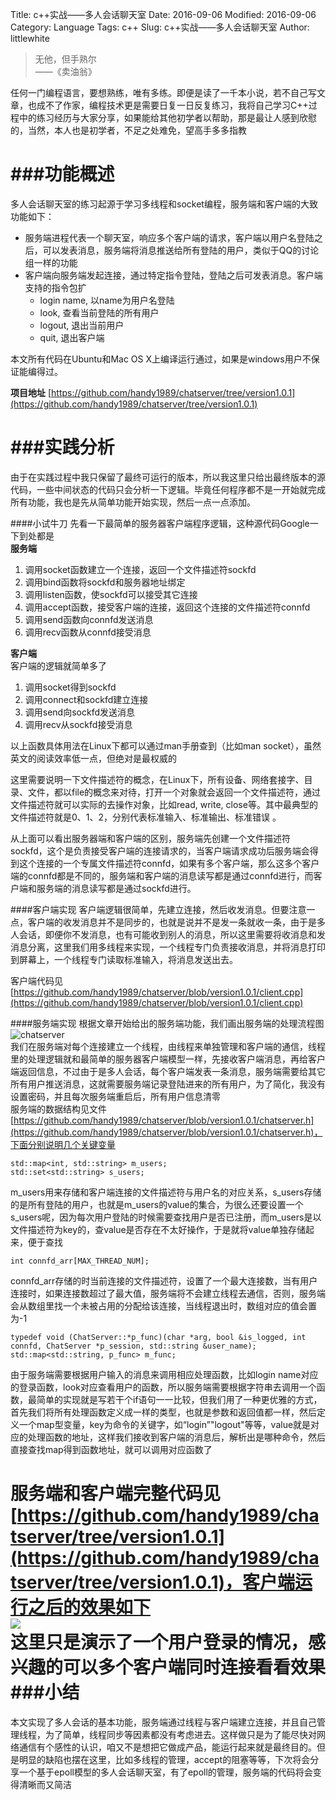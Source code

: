 Title: c++实战——多人会话聊天室
Date: 2016-09-06
Modified: 2016-09-06
Category: Language
Tags: c++
Slug: c++实战——多人会话聊天室
Author: littlewhite

>无他，但手熟尔  
 ——《卖油翁》

任何一门编程语言，要想熟练，唯有多练。即便是读了一千本小说，若不自己写文章，也成不了作家，编程技术更是需要日复一日反复练习，我将自己学习C++过程中的练习经历与大家分享，如果能给其他初学者以帮助，那是最让人感到欣慰的，当然，本人也是初学者，不足之处难免，望高手多多指教   

###功能概述
===
多人会话聊天室的练习起源于学习多线程和socket编程，服务端和客户端的大致功能如下：  

* 服务端进程代表一个聊天室，响应多个客户端的请求，客户端以用户名登陆之后，可以发表消息，服务端将消息推送给所有登陆的用户，类似于QQ的讨论组一样的功能
* 客户端向服务端发起连接，通过特定指令登陆，登陆之后可发表消息。客户端支持的指令包扩
	* login name, 以name为用户名登陆
	* look, 查看当前登陆的所有用户
	* logout, 退出当前用户
	* quit, 退出客户端  

本文所有代码在Ubuntu和Mac OS X上编译运行通过，如果是windows用户不保证能编得过。  
  
**项目地址**
[https://github.com/handy1989/chatserver/tree/version1.0.1](https://github.com/handy1989/chatserver/tree/version1.0.1)

###实践分析
===
由于在实践过程中我只保留了最终可运行的版本，所以我这里只给出最终版本的源代码，一些中间状态的代码只会分析一下逻辑。毕竟任何程序都不是一开始就完成所有功能，我也是先从简单功能开始实现，然后一点一点添加。

####小试牛刀
先看一下最简单的服务器客户端程序逻辑，这种源代码Google一下到处都是  
**服务端**  
1. 调用socket函数建立一个连接，返回一个文件描述符sockfd   
2. 调用bind函数将sockfd和服务器地址绑定  
3. 调用listen函数，使sockfd可以接受其它连接  
4. 调用accept函数，接受客户端的连接，返回这个连接的文件描述符connfd  
5. 调用send函数向connfd发送消息  
6. 调用recv函数从connfd接受消息  

**客户端**  
客户端的逻辑就简单多了  
1. 调用socket得到sockfd  
2. 调用connect和sockfd建立连接  
3. 调用send向sockfd发送消息  
4. 调用recv从sockfd接受消息  

以上函数具体用法在Linux下都可以通过man手册查到（比如man socket），虽然英文的阅读效率低一点，但绝对是最权威的  

这里需要说明一下文件描述符的概念，在Linux下，所有设备、网络套接字、目录、文件，都以file的概念来对待，打开一个对象就会返回一个文件描述符，通过文件描述符就可以实际的去操作对象，比如read, write, close等。其中最典型的文件描述符就是0、1、2，分别代表标准输入、标准输出、标准错误 。  

从上面可以看出服务器端和客户端的区别，服务端先创建一个文件描述符sockfd，这个是负责接受客户端的连接请求的，当客户端请求成功后服务端会得到这个连接的一个专属文件描述符connfd，如果有多个客户端，那么这多个客户端的connfd都是不同的，服务端和客户端的消息读写都是通过connfd进行，而客户端和服务端的消息读写都是通过sockfd进行。

####客户端实现
客户端逻辑很简单，先建立连接，然后收发消息。但要注意一点，客户端的收发消息并不是同步的，也就是说并不是发一条就收一条，由于是多人会话，即便你不发消息，也有可能收到别人的消息，所以这里需要将收消息和发消息分离，这里我们用多线程来实现，一个线程专门负责接收消息，并将消息打印到屏幕上，一个线程专门读取标准输入，将消息发送出去。 

客户端代码见[https://github.com/handy1989/chatserver/blob/version1.0.1/client.cpp](https://github.com/handy1989/chatserver/blob/version1.0.1/client.cpp)

####服务端实现
根据文章开始给出的服务端功能，我们画出服务端的处理流程图  
![chatserver](http://littlewhite.us/pic/chatserver.jpg)   
我们在服务端对每个连接建立一个线程，由线程来单独管理和客户端的通信，线程里的处理逻辑就和最简单的服务器客户端模型一样，先接收客户端消息，再给客户端返回信息，不过由于是多人会话，每个客户端发表一条消息，服务端需要给其它所有用户推送消息，这就需要服务端记录登陆进来的所有用户，为了简化，我没有设置密码，并且每次服务端重启后，所有用户信息清零  
服务端的数据结构见文件[https://github.com/handy1989/chatserver/blob/version1.0.1/chatserver.h](https://github.com/handy1989/chatserver/blob/version1.0.1/chatserver.h)，下面分别说明几个关键变量  

	std::map<int, std::string> m_users;
	std::set<std::string> s_users;
	
m_users用来存储和客户端连接的文件描述符与用户名的对应关系，s_users存储的是所有登陆的用户，也就是m_users的value的集合，为很么还要设置一个s_users呢，因为每次用户登陆的时候需要查找用户是否已注册，而m_users是以文件描述符为key的，查value是否存在不太好操作，于是就将value单独存储起来，便于查找  

	int connfd_arr[MAX_THREAD_NUM];
	
connfd_arr存储的时当前连接的文件描述符，设置了一个最大连接数，当有用户连接时，如果连接数超过了最大值，服务端将不会建立线程去通信，否则，服务端会从数组里找一个未被占用的分配给该连接，当线程退出时，数组对应的值会置为-1

	typedef void (ChatServer::*p_func)(char *arg, bool &is_logged, int connfd, ChatServer *p_session, std::string &user_name);
	std::map<std::string, p_func> m_func;
	
由于服务端需要根据用户输入的消息来调用相应处理函数，比如login name对应的登录函数，look对应查看用户的函数，所以服务端需要根据字符串去调用一个函数，最简单的实现就是写若干个if语句一一比较，但我们用了一种更优雅的方式，首先我们将所有处理函数定义成一样的类型，也就是参数和返回值都一样，然后定义一个map型变量，key为命令的关键字，如“login”"logout"等等，value就是对应的处理函数的地址，这样我们接收到客户端的消息后，解析出是哪种命令，然后直接查找map得到函数地址，就可以调用对应函数了

服务端和客户端完整代码见[https://github.com/handy1989/chatserver/tree/version1.0.1](https://github.com/handy1989/chatserver/tree/version1.0.1)，客户端运行之后的效果如下  
![](http://littlewhite.us/pic/client.tiff)  
这里只是演示了一个用户登录的情况，感兴趣的可以多个客户端同时连接看看效果  
###小结
===
本文实现了多人会话的基本功能，服务端通过线程与客户端建立连接，并且自己管理线程，为了简单，线程同步等因素都没有考虑进去。这样做只是为了能尽快对网络通信有个感性的认识，咱又不是想把它做成产品，能运行起来就是最终目的。但是明显的缺陷也摆在这里，比如多线程的管理，accept的阻塞等等，下次将会分享一个基于epoll模型的多人会话聊天室，有了epoll的管理，服务端的代码将会变得清晰而又简洁

